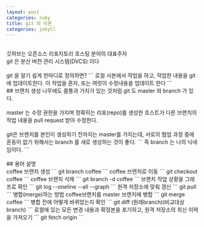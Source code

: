 ```yaml
---
layout: post
categories: ruby
title: git 의 이론
categories: jekyll
---
```

<br/>
깃허브는 오픈소스 리포지토리 호스팅 분야의 대표주자
<br/>
git 은 분산 버전 관리 시스템(DVCS) 이다
<br/>
<br/>
git 을 알기 쉽게 한마디로 정의하면?
```
로컬 사본에서 작업을 하고, 작업한 내용을 git 에 업데이트한다. 이 작업을 혼자, 또는 여럿이 수정내용을 업데이트 한다
```
<br/>
## 브랜치 생성
나무에도 몸통과 가지가 있는 것처럼 git 도 master 와 branch 가 있다.
<br/>
<br/>
master 는 수정 권한을 가지며 정확히는 리포(repo)를 생성한 호스트가 다른 브랜치의 작업 내용을 pull request 받아 수정한다.
<br/>
<br/>
git은 브랜치를 본인이 생성하기 전까지는 master를 가지는데, 서로의 협업 과정 중에 혼동이 없기 위해서는 branch 를 새로 생성하는 것이 좋다.
```
즉 branch 는 나의 닉네임이다.
```
<br/>
<br/>
## 용어 설명
<br/>
coffee 브랜치 생성
```
git branch coffee
```
coffee 브랜치로 이동
```
git checkout coffee
```
coffee 브랜치 삭제
```
git branch -d coffee
```
브랜치 작업 상황을 그래프로 확인
```
git log --oneline --all --graph
```
원격 저장소에 맞춰 갱신
```
git pull
```
병합(merge)하는 방법
coffee브랜치를 master 브랜치에 병합
```
git merge coffee
```
병합 전에 어떻게 바뀌었는지 확인
```
git diff (원래branch)(비교대상branch)
```
로컬에 있는 모든 변경 내용과 확정본을 포기하고, 원격 저장소의 최신 이력을 가져오기
```
git fetch origin
```
